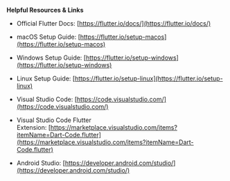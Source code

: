 **Helpful Resources & Links**

-   Official Flutter Docs: [https://flutter.io/docs/](https://flutter.io/docs/)
    
-   macOS Setup Guide: [https://flutter.io/setup-macos](https://flutter.io/setup-macos)
    
-   Windows Setup Guide: [https://flutter.io/setup-windows](https://flutter.io/setup-windows)
    
-   Linux Setup Guide: [https://flutter.io/setup-linux](https://flutter.io/setup-linux)
    
-   Visual Studio Code: [https://code.visualstudio.com/](https://code.visualstudio.com/)
    
-   Visual Studio Code Flutter Extension: [https://marketplace.visualstudio.com/items?itemName=Dart-Code.flutter](https://marketplace.visualstudio.com/items?itemName=Dart-Code.flutter)
    
-   Android Studio: [https://developer.android.com/studio/](https://developer.android.com/studio/)